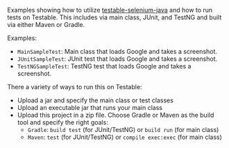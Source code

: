 Examples showing how to utilize [testable-selenium-java](https://github.com/testable/testable-selenium-java) and how to run tests on Testable.
This includes via main class, JUnit, and TestNG and built via either Maven or Gradle.

Examples:

* `MainSampleTest`: Main class that loads Google and takes a screenshot.
* `JUnitSampleTest`: JUnit test that loads Google and takes a screenshot.
* `TestNGSampleTest`: TestNG test that loads Google and takes a screenshot.

There a variety of ways to run this on Testable:

* Upload a jar and specify the main class or test classes
* Upload an executable jar that runs your main class
* Upload this project in a zip file. Choose Gradle or Maven as the build tool and specify the right goals:
    * `Gradle`: `build test` (for JUnit/TestNG) or `build run` (for main class)
    * `Maven`: `test` (for JUnit/TestNG) or `compile exec:exec` (for main class)
